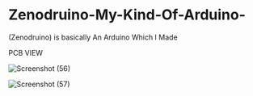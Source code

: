 # Zenodruino-My-Kind-Of-Arduino-
(Zenodruino) is basically An Arduino Which I Made 

PCB VIEW 

![Screenshot (56)](https://user-images.githubusercontent.com/25906435/117761002-3ca68b80-b244-11eb-92f3-8d6b1c45558f.png)

![Screenshot (57)](https://user-images.githubusercontent.com/25906435/117761010-403a1280-b244-11eb-8bd9-fb81fc86de72.png)


